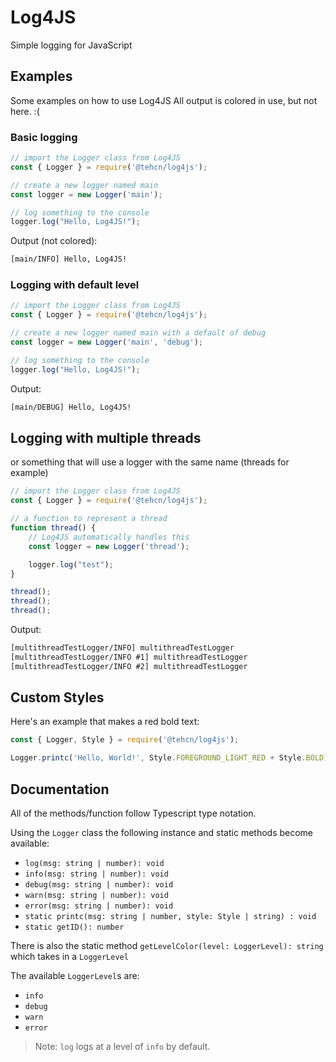 # Log4JS

Simple logging for JavaScript

## Examples

Some examples on how to use Log4JS
All output is colored in use, but not here. :(

### Basic logging

```js
// import the Logger class from Log4JS
const { Logger } = require('@tehcn/log4js'); 

// create a new logger named main
const logger = new Logger('main'); 

// log something to the console
logger.log("Hello, Log4JS!");
```

Output (not colored):

```txt
[main/INFO] Hello, Log4JS!
```

### Logging with default level

```js
// import the Logger class from Log4JS
const { Logger } = require('@tehcn/log4js'); 

// create a new logger named main with a default of debug
const logger = new Logger('main', 'debug'); 

// log something to the console
logger.log("Hello, Log4JS!");
```

Output:

```txt
[main/DEBUG] Hello, Log4JS!
```

## Logging with multiple threads

or something that will use a logger with the same name (threads for example)

```js
// import the Logger class from Log4JS
const { Logger } = require('@tehcn/log4js'); 

// a function to represent a thread
function thread() {
    // Log4JS automatically handles this
    const logger = new Logger('thread');

    logger.log("test");
}

thread();
thread();
thread();
```

Output:

```txt
[multithreadTestLogger/INFO] multithreadTestLogger
[multithreadTestLogger/INFO #1] multithreadTestLogger
[multithreadTestLogger/INFO #2] multithreadTestLogger
```

## Custom Styles

Here's an example that makes a red bold text:

```js
const { Logger, Style } = require('@tehcn/log4js');

Logger.printc('Hello, World!', Style.FOREGROUND_LIGHT_RED + Style.BOLD);
```

## Documentation

All of the methods/function follow Typescript type notation.

Using the `Logger` class the following instance and static methods become available:

- `log(msg: string | number): void`
- `info(msg: string | number): void`
- `debug(msg: string | number): void`
- `warn(msg: string | number): void`
- `error(msg: string | number): void`
- `static printc(msg: string | number, style: Style | string) : void`
- `static getID(): number`

There is also the static method `getLevelColor(level: LoggerLevel): string` which takes in a `LoggerLevel`

The available `LoggerLevel`s are:

- `info`
- `debug`
- `warn`
- `error`

> Note: `log` logs at a level of `info` by default.
